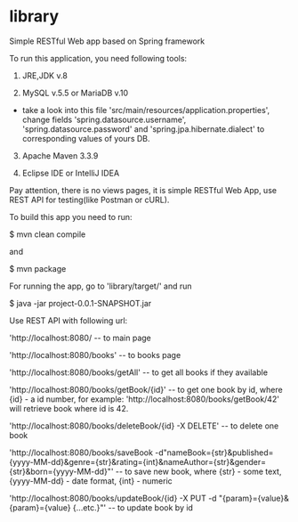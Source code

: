 # library

Simple RESTful Web app based on Spring framework

To run this application, you need following tools:

1) JRE,JDK v.8

2) MySQL v.5.5 or MariaDB v.10
- take a look into this file 'src/main/resources/application.properties', 
  change fields 'spring.datasource.username', 'spring.datasource.password' 
  and 'spring.jpa.hibernate.dialect' to corresponding values of yours DB.
  
3) Apache Maven 3.3.9

4) Eclipse IDE or IntelliJ IDEA

Pay attention, there is no views pages, it is simple RESTful Web App, use REST API for testing(like Postman or cURL).

To build this app you need to run:

$ mvn clean compile 

and

$ mvn package

For running the app, go to 'library/target/' and run

$ java -jar project-0.0.1-SNAPSHOT.jar

Use REST API with following url:

'http://localhost:8080/ -- to main page

'http://localhost:8080/books' -- to books page

'http://localhost:8080/books/getAll' -- to get all books if they available

'http://localhost:8080/books/getBook/{id}' -- to get one book by id, where {id} - a id number, for example: 'http://localhost:8080/books/getBook/42' will retrieve book where id is 42.

'http://localhost:8080/books/deleteBook/{id} -X DELETE' -- to delete one book

'http://localhost:8080/books/saveBook -d"nameBook={str}&published={yyyy-MM-dd}&genre={str}&rating={int}&nameAuthor={str}&gender={str}&born={yyyy-MM-dd}"' -- to save new book, where {str} - some text, {yyyy-MM-dd} - date format, {int} - numeric

'http://localhost:8080/books/updateBook/{id} -X PUT -d "{param}={value}&{param}={value} {...etc.}"' -- to update book by id
